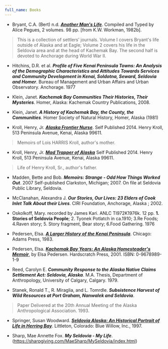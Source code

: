 ```yaml
---
full_name: Books
---
```

+ Bryant, C.A. (Bert) n.d. [**_Another Man's Life_**](http://www.worldcat.org/oclc/23128124). Compiled and Typed by Alice Pegues, 2 volumes. 98 pp. [from K.W. Workman, 1982b].
>This is a collection of settlers’ journals. Volume I covers Bryant's life outside of Alaska and at Eagle; Volume 2 covers his life in the Seldovia area and at the head of Kachemak Bay. The second half is devoted to Anchorage during World War II.

+ Hitchins, D.R. et al. **_Profile of Five Kenai Peninsula Towns: An Analysis of the Demographic Characteristics and Attitudes Towards Services and Community Development in Kenai, Soldotna, Seward, Seldovia and Homer_**. Bureau of Management and Urban Affairs and Urban Observatory. Anchorage. 1977

+ Klein, Janet.  **_Kachemak Bay Communities Their Histories, Their Mysteries_**. Homer, Alaska: Kachemak Country Publications, 2008.

+ Klein, Janet. **_A History of Kachemak Bay, the County, the Communities_**. Homer Society of Natural History, Homer, Alaska (1981)

+ Kroll, Henry, Jr.  [**_Alaska Frontier Nurse_**](http://guarddogbooks.com/product.html). Self Published 2014.  Henry Kroll, 513 Peninsula Avenue, Kenai, Alaska   99611.
>Memoirs of Lois HARRIS Kroll, author's mother. 

+ Kroll, Henry, Jr.  [**_Mad Trapper of Alaska_**](http://guarddogbooks.com/product.html) Self Published 2014.  Henry Kroll, 513 Peninsula Avenue, Kenai, Alaska   99611.
>Life of Henry Kroll, Sr., author's father.

+ Madden, Bette and Bob. **_Memoirs: Strange - Odd How Things Worked Out_**. 2007 Self-published Clarkston, Michigan; 2007. On file at Seldovia Public Library, Seldovia.

+ McClanahan, Alexandra J. **_Our Stories, Our Lives: 23 Elders of Cook Inlet Talk About their Lives_**. CIRI Foundation, Anchorage, Alaska ; 2002.

+ Oskolkoff, Mary. recorded by James Kari. ANLC TI972K1976k. 12 pp. **1. Stories of Seldovia People**;  2. Tyonek Potlatch in ca.1910; 3.Re Foods; 4.Raven story; 5. Story fragment, Bear story; 6.Food Gathering. 1976

+ Pedersen, Elsa. [**_A Larger History of the Kenai Peninsula_**](http://www.worldcat.org/oclc/923543252).  Chicago: Adams Press, 1983.

+ Pedersen, Elsa. [**_Kachemak Bay Years: An Alaska Homesteader's Memoir_**](http://www.worldcat.org/oclc/48950161), by Elsa Pedersen. Hardscratch Press, 2001. ISBN: 0-9678989-1-9

+ Reed, Carolyn E. **_Community Response to the Alaska Native Claims Settlement Act: Seldovia, Alaska_**. M.A. Thesis, Department of Anthropology, University of Calgary, Calgary. 1979.

+ Stanek, Ronald T., R. Miraglia, and L. Tomrdle. **_Subsistence Harvest of Wild Resources at Port Graham, Nanwalek and Seldovia_**.
>Paper Delivered at the 20th Annual Meeting of the Alaska Anthropological Association. 1993.

+ <a id="seldovia-alaska-by-susan-springer" /> Springer, Susan Woodward. [**_Seldovia Alaska: An Historical Portrait of Life in Herring Bay_**](https://www.worldcat.org/search?q=9781889796031). Littleton, Colorado: Blue Willow, Inc., 1997.

+ Sharp, Mae Annette Fox. **_My Seldovia - My Life_**. (https://sharpgiving.com/MaeSharp/MySeldovia/index.html)
